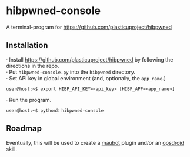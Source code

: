 # hibpwned-console

A terminal-program for https://github.com/plasticuproject/hibpwned

## Installation 

  · Install https://github.com/plasticuproject/hibpwned by following the directions in the repo.  
  · Put `hibpwned-console.py` into the `hibpwned` directory.  
  · Set API key in global environment (and, optionally, the `app_name`.)
  
    user@host:~$ export HIBP_API_KEY=<api_key> [HIBP_APP=<app_name>] 

  · Run the program.  

    user@host:~$ python3 hibpwned-console
  
## Roadmap

Eventually, this will be used to create a [maubot](https://github.com/maubot/maubot) plugin and/or an [opsdroid](https://github.com/opsdroid/opsdroid) skill.  
